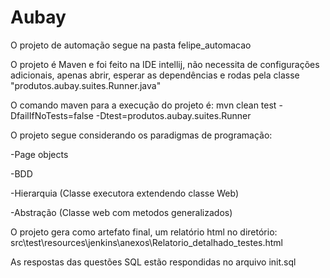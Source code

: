 # Aubay

O projeto de automação segue na pasta felipe_automacao

O projeto é Maven e foi feito na IDE intellij, não necessita de configurações adicionais, apenas abrir, esperar as dependências e rodas pela classe "produtos.aubay.suites.Runner.java"

O comando maven para a execução do projeto é: mvn clean test -DfailIfNoTests=false -Dtest=produtos.aubay.suites.Runner

O projeto segue considerando os paradigmas de programação:

-Page objects

-BDD

-Hierarquia (Classe executora extendendo classe Web)

-Abstração (Classe web com metodos generalizados)


O projeto gera como artefato final, um relatório html no diretório: src\test\resources\jenkins\anexos\Relatorio_detalhado_testes.html

As respostas das questões SQL estão respondidas no arquivo init.sql

